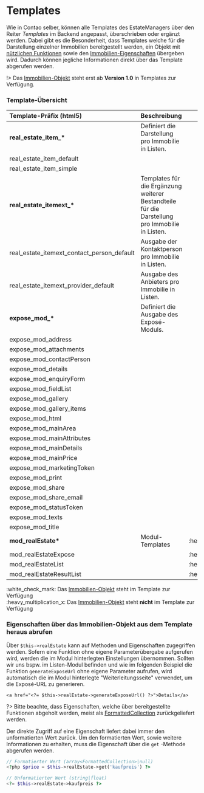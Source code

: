 # Templates

Wie in Contao selber, können alle Templates des EstateManagers über den Reiter _Templates_ im Backend angepasst, überschrieben oder ergänzt werden. Dabei gibt es die Besonderheit, dass Templates welche für die Darstellung einzelner Immobilien bereitgestellt werden, ein Objekt mit [nützlichen Funktionen](immobilien-eigenschaften/immobilien-objekt.md) sowie den [Immobilien-Eigenschaften](immobilien-eigenschaften/) übergeben wird. Dadurch können jegliche Informationen direkt über das Template abgerufen werden.

!> Das [Immobilien-Objekt](immobilien-eigenschaften/immobilien-objekt.md) steht erst ab **Version 1.0** in Templates zur Verfügung.

### Template-Übersicht

| Template-Präfix (html5)                         | Beschreibung                                                                                   |                            |
|:------------------------------------------------|:-----------------------------------------------------------------------------------------------|---------------------------:|
| **real\_estate\_item\_\***                      | Definiert die Darstellung pro Immobilie in Listen.                                             |       :white\_check\_mark: |
| real\_estate\_item\_default                     |                                                                                                |       :white\_check\_mark: |
| real\_estate\_item\_simple                      |                                                                                                |       :white\_check\_mark: |
| **real\_estate\_itemext\_\***                   | Templates für die Ergänzung weiterer Bestandteile für die Darstellung pro Immobilie in Listen. |       :white\_check\_mark: |
| real\_estate\_itemext\_contact\_person\_default | Ausgabe der Kontaktperson pro Immobilie in Listen.                                             |       :white\_check\_mark: |
| real\_estate\_itemext\_provider\_default        | Ausgabe des Anbieters pro Immobilie in Listen.                                                 |       :white\_check\_mark: |
| **expose\_mod\_\***                             | Definiert die Ausgabe des Exposé-Moduls.                                                       |       :white\_check\_mark: |
| expose\_mod\_address                            |                                                                                                |       :white\_check\_mark: |
| expose\_mod\_attachments                        |                                                                                                |       :white\_check\_mark: |
| expose\_mod\_contactPerson                      |                                                                                                |       :white\_check\_mark: |
| expose\_mod\_details                            |                                                                                                |       :white\_check\_mark: |
| expose\_mod\_enquiryForm                        |                                                                                                |       :white\_check\_mark: |
| expose\_mod\_fieldList                          |                                                                                                |       :white\_check\_mark: |
| expose\_mod\_gallery                            |                                                                                                |       :white\_check\_mark: |
| expose\_mod\_gallery\_items                     |                                                                                                |       :white\_check\_mark: |
| expose\_mod\_html                               |                                                                                                |       :white\_check\_mark: |
| expose\_mod\_mainArea                           |                                                                                                |       :white\_check\_mark: |
| expose\_mod\_mainAttributes                     |                                                                                                |       :white\_check\_mark: |
| expose\_mod\_mainDetails                        |                                                                                                |       :white\_check\_mark: |
| expose\_mod\_mainPrice                          |                                                                                                |       :white\_check\_mark: |
| expose\_mod\_marketingToken                     |                                                                                                |       :white\_check\_mark: |
| expose\_mod\_print                              |                                                                                                |       :white\_check\_mark: |
| expose\_mod\_share                              |                                                                                                |       :white\_check\_mark: |
| expose\_mod\_share\_email                       |                                                                                                |       :white\_check\_mark: |
| expose\_mod\_statusToken                        |                                                                                                |       :white\_check\_mark: |
| expose\_mod\_texts                              |                                                                                                |       :white\_check\_mark: |
| expose\_mod\_title                              |                                                                                                |       :white\_check\_mark: |
| **mod\_realEstate\***                           | Modul-Templates                                                                                | :heavy\_multiplication\_x: |
| mod\_realEstateExpose                           |                                                                                                | :heavy\_multiplication\_x: |
| mod\_realEstateList                             |                                                                                                | :heavy\_multiplication\_x: |
| mod\_realEstateResultList                       |                                                                                                | :heavy\_multiplication\_x: |

:white\_check\_mark: Das [Immobilien-Objekt](immobilien-eigenschaften/immobilien-objekt.md) steht im Template zur Verfügung\
:heavy\_multiplication\_x: Das [Immobilien-Objekt](immobilien-eigenschaften/immobilien-objekt.md) steht **nicht** im Template zur Verfügung

### Eigenschaften über das Immobilien-Objekt aus dem Template heraus abrufen

Über `$this->realEstate` kann auf Methoden und Eigenschaften zugegriffen werden. Sofern eine Funktion ohne eigene Parameterübergabe aufgerufen wird, werden die im Modul hinterlegten Einstellungen übernommen. Sollten wir uns bspw. im Listen-Modul befinden und wie im folgenden Beispiel die Funktion `generateExposeUrl` ohne eigene Parameter aufrufen, wird automatisch die im Modul hinterlegte "Weiterleitungsseite" verwendet, um die Exposé-URL zu generieren.

```php|html
<a href="<?= $this->realEstate->generateExposeUrl() ?>">Details</a>
```

?> Bitte beachte, dass Eigenschaften, welche über bereitgestellte Funktionen abgeholt werden, meist als [FormattedCollection](immobilien-eigenschaften/formattedcollection.md) zurückgeliefert werden.

Der direkte Zugriff auf eine Eigenschaft liefert dabei immer den unformatierten Wert zurück. Um den formatierten Wert, sowie weitere Informationen zu erhalten, muss die Eigenschaft über die `get` -Methode abgerufen werden.

```php
// Formatierter Wert (array<FormattedCollection>|null)
<?php $price = $this->realEstate->get('kaufpreis') ?> 

// Unformatierter Wert (string|float)
<?= $this->realEstate->kaufpreis ?>
```
